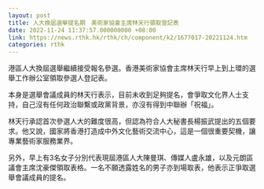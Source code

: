 ```yaml
---
layout: post
title: 人大換屆選舉提名期　美術家協會主席林天行領取登記表
date: 2022-11-24 11:37:57.000000000 +08:00
link: https://news.rthk.hk/rthk/ch/component/k2/1677017-20221124.htm
categories: rthk
---
```


港區人大換屆選舉繼續接受報名參選。香港美術家協會主席林天行早上到上環的選舉工作辦公室領取參選人登記表。

本身是選舉會議成員的林天行表示，目前未收到足夠提名，會爭取文化界人士支持，自己沒有任何政治聯繫或政黨背景，亦沒有得到中聯辦「祝福」。

林天行承認首次參選人大的難度很高，但認為符合人大秘書長楊振武提出的五個要求。他又說，國家將香港打造成中外文化藝術交流中心，這是一個很重要契機，讓專業藝術家服務業界。

另外，早上有3名女子分別代表現屆港區人大陳曼琪、傳媒人盧永雄，以及元朗區議會主席沈豪傑領取表格。一名不願透露姓名的男子亦到場取表，他表示正爭取選舉會議成員的提名。

